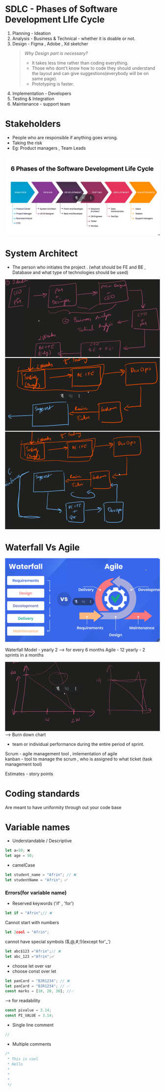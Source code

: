 # SDLC - Phases of Software Development LIfe Cycle

1.  Planning - Ideation
2.  Analysis - Business & Technical - whether it is doable or not.
3.  Design - Figma , Adobe , Xd sketcher
    > _Why Design part is necessary?_
    >
    > - It takes less time rather than coding everything.
    > - Those who dont't know how to code they should understand the layout and can give suggestions(everybody will be on same page).
    > - Prototyping is faster.
4.  Implementation - Developers
5.  Testing & Integration
6.  Maintenance - support team

# Stakeholders

- People who are responsible if anything goes wrong.
- Taking the risk
- Eg: Product managers , Team Leads

![alt text](image-2.png)

# System Architect

- The person who initiates the project . (what should be FE and BE , Database and what type of technologies should be used)

![alt text](image-4.png)
![alt text](image-5.png)
![alt text](image-6.png)

# Waterfall Vs Agile

![alt text](image-7.png)

Waterfall Model - yearly 2 --> for every 6 months
Agile - 12 yearly - 2 sprints in a months

![alt text](image-8.png) --> Burn down chart

- team or individual performance during the entire period of sprint.

Scrum - agile management tool , imlementation of agile  
kanban - tool to manage the scrum , who is assigned to what ticket (task management tool)

Estimates - story points

# Coding standards

Are meant to have uniformity through out your code base

# Variable names

- Understandable / Descriptive

```js
let a=50; ❌
let age = 50;
```

- camelCase

```js
let student_name = "Afrin"; // ❌
let studentName = "Afrin"; ✅
```

### Errors(for variable name)

- Reserved keywords ('if' , 'for')

```js
let if = "Afrin";// ❌
```

Cannot start with numbers

```js
let 2cool = "Afrin";
```

cannot have special symbols ($,@,#,!)(except for'\_')

```js
let abc$123 ="Afrin";// ❌
let abc_123 ="Afrin";✅
```

- choose let over var
- choose const over let

```js
let panCard = "BJR1234"; // ❌
let panCard = "BJR1234"; // ✅
const marks = [10, 20, 30]; //✅
```

--> for readability

```js
const pivalue = 3.14;
const PI_VALUE = 3.14;
```

- Single line comment

```js
//
```

- Multiple comments

```js
/*
 * This is cool
 * Hello
 *
 *
 *
 */
```
